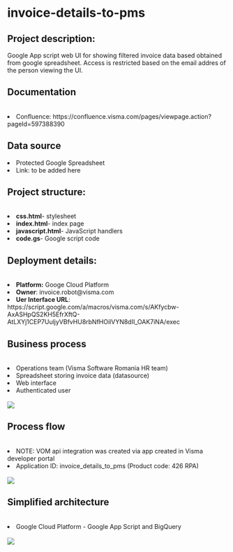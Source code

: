 # invoice-details-to-pms

<h2>Project description:</h2>
<p>Google App script web UI for showing filtered invoice data based obtained from google spreadsheet. Access is restricted based 
on the email addres of the person viewing the UI. </p>

<h2>Documentation</h2><br>
<li>Confluence: https://confluence.visma.com/pages/viewpage.action?pageId=597388390</li>

<h2>Data source</h2>
<li>Protected Google Spreadsheet</li>
<li>Link: to be added here</li>

<h2>Project structure:</h2><br>
<li><b>css.html</b>- stylesheet </li>
<li><b>index.html</b>- index page</li>
<li><b>javascript.html</b>- JavaScript handlers</li>
<li><b>code.gs</b>- Google script code </li>

<h2>Deployment details:</h2><br>
<li><b>Platform:</b> Googe Cloud Platform</li>
<li><b>Owner</b>: invoice.robot@visma.com</li>
<li><b>Uer Interface URL</b>: https://script.google.com/a/macros/visma.com/s/AKfycbw-AxASHpQS2KH5EfrXftQ-AtLXYj1CEP7UuljyVBfvHU8rbNfHOilVYN8dII_OAK7iNA/exec</li>

<h2>Business process</h2><br>
<li>Operations team (Visma Software Romania HR team)</li>
<li>Spreadsheet storing invoice data (datasource)</li>
<li>Web interface</li>
<li>Authenticated user</li><br>
<img src="https://user-images.githubusercontent.com/74961891/234194401-204752df-523a-4684-b804-bd5623cb7b2c.png">


<h2>Process flow</h2><br>
<li>NOTE: VOM api integration was created via app created in Visma developer portal 
<li>Application ID: invoice_details_to_pms (Product code: 426 RPA)</li><br>
<img src="https://user-images.githubusercontent.com/74961891/234194500-1e08dcfa-0e18-473a-aa8f-40429a8e9061.png">


<h2>Simplified architecture</h2><br>
<li>Google Cloud Platform - Google App Script and BigQuery</li><br>
<img src="https://user-images.githubusercontent.com/74961891/234194066-07c4c1d7-b984-4ff0-81f3-d6c8f2391dd3.png">
